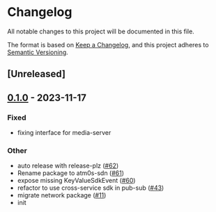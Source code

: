 # Changelog
All notable changes to this project will be documented in this file.

The format is based on [Keep a Changelog](https://keepachangelog.com/en/1.0.0/),
and this project adheres to [Semantic Versioning](https://semver.org/spec/v2.0.0.html).

## [Unreleased]

## [0.1.0](https://github.com/8xFF/atm0s-sdn/releases/tag/atm0s-sdn-v0.1.0) - 2023-11-17

### Fixed
- fixing interface for media-server

### Other
- auto release with release-plz ([#62](https://github.com/8xFF/atm0s-sdn/pull/62))
- Rename package to atm0s-sdn ([#61](https://github.com/8xFF/atm0s-sdn/pull/61))
- expose missing KeyValueSdkEvent ([#60](https://github.com/8xFF/atm0s-sdn/pull/60))
- refactor to use cross-service sdk in pub-sub ([#43](https://github.com/8xFF/atm0s-sdn/pull/43))
- migrate network package ([#11](https://github.com/8xFF/atm0s-sdn/pull/11))
- init
